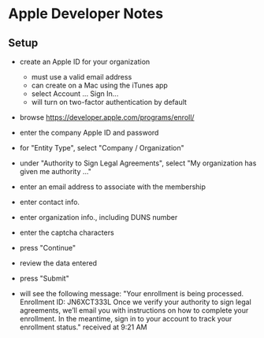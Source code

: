 # Apple Developer Notes

## Setup

- create an Apple ID for your organization

  - must use a valid email address
  - can create on a Mac using the iTunes app
  - select Account ... Sign In...
  - will turn on two-factor authentication by default

- browse <https://developer.apple.com/programs/enroll/>
- enter the company Apple ID and password
- for "Entity Type", select "Company / Organization"
- under "Authority to Sign Legal Agreements",
  select "My organization has given me authority ..."
- enter an email address to associate with the membership
- enter contact info.
- enter organization info., including DUNS number
- enter the captcha characters
- press "Continue"
- review the data entered
- press "Submit"
- will see the following message:
  "Your enrollment is being processed.
  Enrollment ID: JN6XCT333L
  Once we verify your authority to sign legal agreements, we’ll
  email you with instructions on how to complete your enrollment.
  In the meantime, sign in to your account to track your enrollment status."
  received at 9:21 AM
